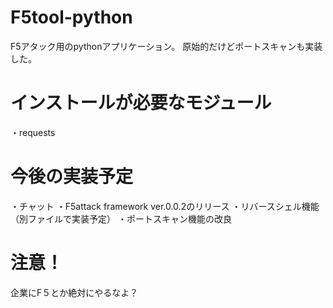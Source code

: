 # F5tool-python
F5アタック用のpythonアプリケーション。
原始的だけどポートスキャンも実装した。


# インストールが必要なモジュール
・requests

# 今後の実装予定
・チャット
・F5attack framework ver.0.0.2のリリース
・リバースシェル機能（別ファイルで実装予定）
・ポートスキャン機能の改良

# 注意！
企業にF５とか絶対にやるなよ？
